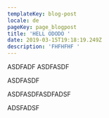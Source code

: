 ```yaml
---
templateKey: blog-post
locale: de
pageKey: page_blogpost
title: 'HELL ODODO '
date: 2019-03-15T19:18:19.249Z
description: 'FHFHFHF '
---
```

ASDFADF ASDFASDF

ASDFASDF

ASDFASDFASDFADSF

ADSFADSF
